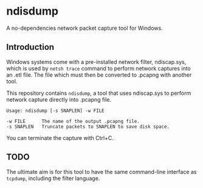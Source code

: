 # ndisdump

A no-dependencies network packet capture tool for Windows.

## Introduction

Windows systems come with a pre-installed network filter, ndiscap.sys,
which is used by `netsh trace` command to perform network captures
into an .etl file. The file which must then be converted to .pcapng with
another tool.

This repository contains `ndisdump`, a tool that uses ndiscap.sys
to perform network capture directly into .pcapng file.

```
Usage: ndisdump [-s SNAPLEN] -w FILE

-w FILE      The name of the output .pcapng file.
-s SNAPLEN   Truncate packets to SNAPLEN to save disk space.
```

You can terminate the capture with Ctrl+C.

## TODO

The ultimate aim is for this tool to have the same command-line interface
as `tcpdump`, including the filter language.
